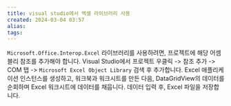 ```yaml
---
title: visual studio에서 엑셀 라이브러리 사용
created: 2024-03-04 03:57
alias:
tags:
---
```

`Microsoft.Office.Interop.Excel` 라이브러리를 사용하려면, 프로젝트에 해당 어셈블리 참조를 추가해야 합니다. 
Visual Studio에서 프로젝트 우클릭 -> 참조 추가 -> COM 탭 -> `Microsoft Excel Object Library` 검색 후 추가합니다. 
Excel 애플리케이션 인스턴스를 생성하고, 워크북과 워크시트를 만든 다음, DataGridView의 데이터를 순회하며 Excel 워크시트에 데이터를 채웁니다. 데이터 입력 후, Excel 파일을 저장합니다.



